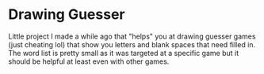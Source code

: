 # Drawing Guesser

Little project I made a while ago that "helps" you at drawing guesser games (just cheating lol)
that show you letters and blank spaces that need filled in.
The word list is pretty small as it was targeted at a specific game but it should be helpful at least 
even with other games.